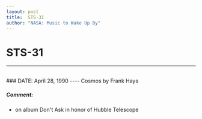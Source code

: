 ```yaml
---
layout: post
title:  STS-31
author: "NASA: Music to Wake Up By"
---
```


# STS-31
----
<br/>
### DATE: April 28, 1990
----
Cosmos by Frank Hays

##### Comment:
* on album Don't Ask in honor of Hubble Telescope
